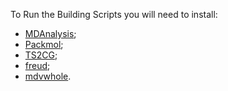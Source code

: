 To Run the Building Scripts you will need to install:
- [MDAnalysis](https://www.mdanalysis.org/);
- [Packmol](https://m3g.github.io/packmol/);
- [TS2CG](https://github.com/marrink-lab/TS2CG);
- [freud](https://freud.readthedocs.io/en/stable/gettingstarted/introduction.html);
- [mdvwhole](https://github.com/BartBruininks/mdvwhole).
